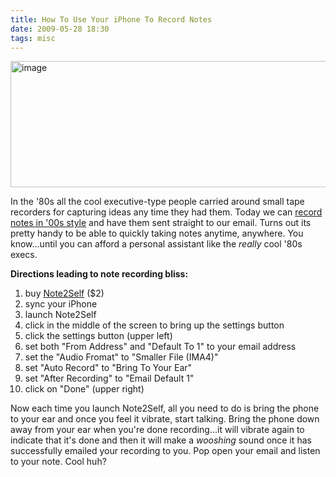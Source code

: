 ```yaml
---
title: How To Use Your iPhone To Record Notes
date: 2009-05-28 18:30
tags: misc
---
```

<img alt="image" height="202" src="/images/recordervsiphone.jpg" width="512" />
<br/>

In the '80s all the cool executive-type people carried around small tape recorders for capturing ideas any time they had them. Today we can [record notes in '00s style][1] and have them sent straight to our email. Turns out its pretty handy to be able to quickly taking notes anytime, anywhere. You know...until you can afford a personal assistant like the *really* cool '80s execs.

**Directions leading to note recording bliss:**

1.  buy [Note2Self][1] ($2)
2.  sync your iPhone
3.  launch Note2Self
4.  click in the middle of the screen to bring up the settings button
5.  click the settings button (upper left)
6.  set both "From Address" and "Default To 1" to your email address
7.  set the "Audio Fromat" to "Smaller File (IMA4)"
8.  set "Auto Record" to "Bring To Your Ear"
9.  set "After Recording" to "Email Default 1"
10. click on "Done" (upper right)

Now each time you launch Note2Self, all you need to do is bring the phone to your ear and once you feel it vibrate, start talking. Bring the phone down away from your ear when you're done recording...it will vibrate again to indicate that it's done and then it will make a *wooshing* sound once it has successfully emailed your recording to you. Pop open your email and listen to your note. Cool huh?

 [1]: http://click.linksynergy.com/fs-bin/stat?id=7Ki4lRrCGtQ&offerid=146261&type=3&subid=0&tmpid=1826&RD_PARM1=http%253A%252F%252Fitunes.apple.com%252FWebObjects%252FMZStore.woa%252Fwa%252FviewSoftware%253Fid%253D284945000%2526mt%253D8%2526partnerId%253D30
